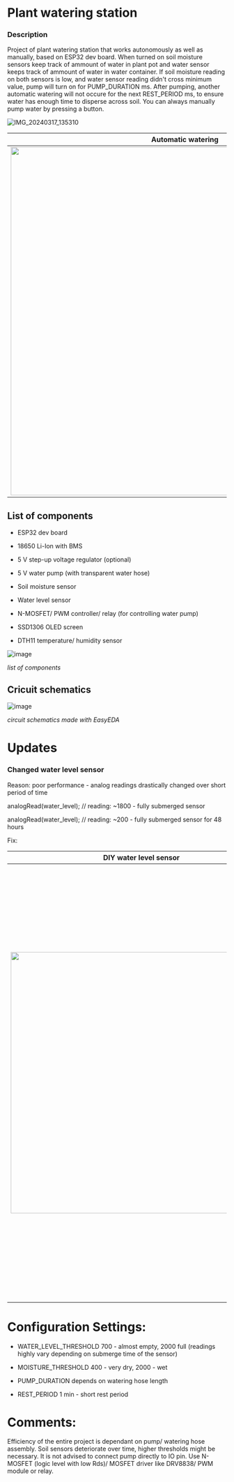# Plant watering station

### Description
Project of plant watering station that works autonomously as well as manually, based on ESP32 dev board.
When turned on soil moisture sensors keep track of ammount of water in plant pot and water sensor keeps track of ammount of water in water container.
If soil moisture reading on both sensors is low, and water sensor reading didn't cross minimum value, pump will turn on for PUMP_DURATION ms.
After pumping, another automatic watering will not occure for the next REST_PERIOD ms, to ensure water has enough time to disperse across soil.
You can always manually pump water by pressing a button.


![IMG_20240317_135310](https://github.com/jmamej/Plant-Watering-Station/assets/57408600/386b5bdf-b5bf-4546-9411-abaf65300d42)


| Automatic watering    | Manual watering |
| --------------------------------------------- | ---------------------------------------------  |
| <img width="800" src="https://github.com/jmamej/Plant-Watering-Station/assets/57408600/ae927b15-a09f-4364-a02a-3a1ec77e89a8.gif">  | <img width="800" src="https://github.com/jmamej/Plant-Watering-Station/assets/57408600/375c5872-50bf-4d9b-89f2-866255500b19.gif">    |




## List of components

- ESP32 dev board

- 18650 Li-Ion with BMS

- 5 V step-up voltage regulator (optional)

- 5 V water pump (with transparent water hose)

- Soil moisture sensor

- Water level sensor

- N-MOSFET/ PWM controller/ relay (for controlling water pump)

- SSD1306 OLED screen

- DTH11 temperature/ humidity sensor


![image](https://github.com/jmamej/Plant-Watering-Station/assets/57408600/e75ad2e3-2f3d-4d10-b3a3-d482caa0178e)

*list of components*


## Cricuit schematics

![image](https://github.com/jmamej/Plant-Watering-Station/assets/57408600/f8ca484a-2b21-4ae6-bb3d-7d026dfb0d8e)

*circuit schematics made with EasyEDA*


# Updates

### Changed water level sensor

Reason: poor performance - analog readings drastically changed over short period of time

analogRead(water_level); // reading: ~1800 - fully submerged sensor

analogRead(water_level); // reading: ~200 - fully submerged sensor for 48 hours

Fix:

| DIY water level sensor  |  pull down resistor for stablility  | Schematic |
| ----------------------- | ----------------------------------  | --------  |
| <img width="600" src="https://github.com/jmamej/Plant-Watering-Station/assets/57408600/489084c1-19bd-4fa7-a6a7-d5d57bbd3a73.png"> | <img width="650" src="https://github.com/jmamej/Plant-Watering-Station/assets/57408600/3ddad15c-bf0b-4a00-83f2-fc946b1641e4.png"> | <img width="1000" src="https://github.com/jmamej/Plant-Watering-Station/assets/57408600/e6bb2cf4-bc75-459d-aba8-f3da531cdf22.png"> |


# Configuration Settings:

- WATER_LEVEL_THRESHOLD 700 - almost empty, 2000 full (readings highly vary depending on submerge time of the sensor)

- MOISTURE_THRESHOLD 400 - very dry, 2000 - wet

- PUMP_DURATION depends on watering hose length

- REST_PERIOD 1 min - short rest period


# Comments:
Efficiency of the entire project is dependant on pump/ watering hose assembly.
Soil sensors deteriorate over time, higher thresholds might be necessary.
It is not advised to connect pump directly to IO pin. Use N-MOSFET (logic level with low Rds)/ MOSFET driver like DRV8838/ PWM module or relay.


